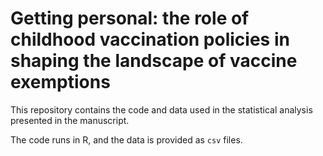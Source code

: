 # Getting personal: the role of childhood vaccination policies in shaping the landscape of vaccine exemptions

This repository contains the code and data used in the statistical analysis presented in the manuscript. 

The code runs in R, and the data is provided as `csv` files.
